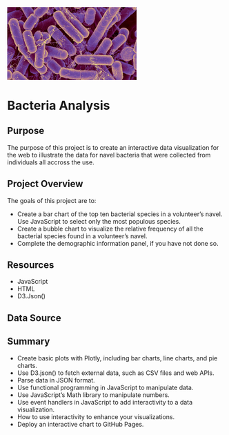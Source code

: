 <img src="pic.jpg" alt="drawing" width="300"/>

# Bacteria Analysis

## Purpose
The purpose of this project is to create an interactive data visualization for the web to illustrate the data for navel bacteria that were collected from individuals all accross the use.

## Project Overview
The goals of this project are to:
-  Create a bar chart of the top ten bacterial species in a volunteer’s navel. Use JavaScript to select only the most populous species.
-  Create a bubble chart to visualize the relative frequency of all the bacterial species found in a volunteer’s navel.
-  Complete the demographic information panel, if you have not done so.

## Resources
-  JavaScript
-  HTML
-  D3.Json()

## Data Source

## Summary
-  Create basic plots with Plotly, including bar charts, line charts, and pie charts.
-  Use D3.json() to fetch external data, such as CSV files and web APIs.
-  Parse data in JSON format.
-  Use functional programming in JavaScript to manipulate data.
-  Use JavaScript’s Math library to manipulate numbers.
-  Use event handlers in JavaScript to add interactivity to a data visualization.
-  How to use interactivity to enhance your visualizations.
-  Deploy an interactive chart to GitHub Pages.
